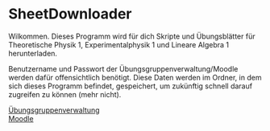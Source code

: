 # SheetDownloader
Wilkommen. Dieses Programm wird für dich Skripte und Übungsblätter
für Theoretische Physik 1, Experimentalphysik 1 und Lineare Algebra 1
herunterladen.

Benutzername und Passwort der Übungsgruppenverwaltung/Moodle
werden dafür offensichtlich benötigt. Diese Daten werden im
Ordner, in dem sich dieses Programm befindet, gespeichert,
um zukünftig schnell darauf zugreifen zu können (mehr nicht).

[Übungsgruppenverwaltung](https://uebungen.physik.uni-heidelberg.de/uebungen/)  
[Moodle](https://elearning2.uni-heidelberg.de/\n)
